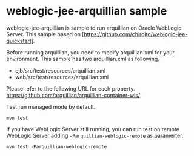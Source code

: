 # weblogic-jee-arquillian sample
weblogic-jee-arquillian is sample to run arquillian on Oracle WebLogic Server.
This sample based on [https://github.com/chiroito/weblogic-jee-quickstart].

Before running arquillian, you need to modify arquillian.xml for your environment.
This sample has two arquillian.xml as following.
- ejb/src/test/resources/arquillian.xml
- web/src/test/resources/arquillian.xml

Please refer to the following URL for each property.   
https://github.com/arquillian/arquillian-container-wls/

Test run managed mode by default.
```
mvn test
```
If you have WebLogic Server still running, you can run test on remote WebLogic Server adding `-Parquillian-weblogic-remote` as paramerter. 
```
mvn test -Parquillian-weblogic-remote
```
